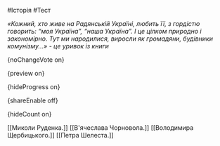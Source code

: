 #Історія #Тест

*«Кожний, хто живе на Радянській Україні, любить її, з гордістю говорить: “моя Україна”, “наша Україна”. І це цілком природно і закономірно. Тут ми народилися, виросли як громадяни, будівники комунізму...» - це уривок із книги*

{noChangeVote on}

{preview on}

{hideProgress on}

{shareEnable off}

{hideCount on}

[[Миколи Руденка.]]
[[В'ячеслава Чорновола.]]
[[Володимира Щербицького.]]
[[Петра Шелеста.]]
